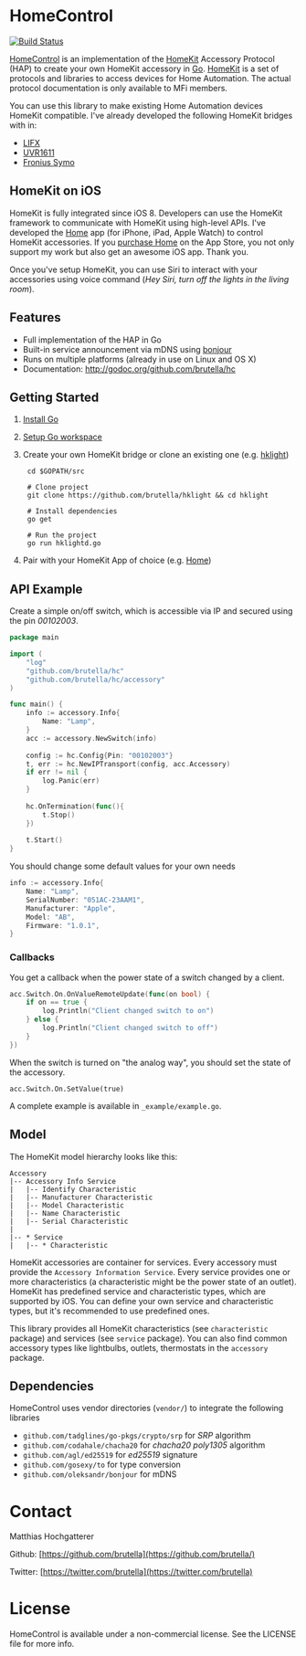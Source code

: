 # HomeControl

[![Build Status](https://travis-ci.org/brutella/hc.svg)](https://travis-ci.org/brutella/hc)

[HomeControl][homecontrol] is an implementation of the [HomeKit][homekit] Accessory Protocol (HAP) to create your own HomeKit accessory in [Go](https://golang.org). [HomeKit][homekit] is a set of protocols and libraries to access devices for Home Automation. The actual protocol documentation is only available to MFi members.

You can use this library to make existing Home Automation devices HomeKit compatible. I've already developed the following HomeKit bridges with in:

- [LIFX](https://github.com/brutella/hklifx/)
- [UVR1611](https://github.com/brutella/hkuvr)
- [Fronius Symo](https://github.com/brutella/hksymo)

## HomeKit on iOS

HomeKit is fully integrated since iOS 8. Developers can use the HomeKit framework to communicate with HomeKit using high-level APIs.
I've developed the [Home][home] app (for iPhone, iPad, Apple Watch) to control HomeKit accessories. If you [purchase Home][home-appstore] on the App Store, you not only support my work but also get an awesome iOS app. Thank you.

Once you've setup HomeKit, you can use Siri to interact with your accessories using voice command (*Hey Siri, turn off the lights in the living room*).

[home]: http://selfcoded.com/home/
[home-appstore]: http://itunes.apple.com/app/id995994352

## Features

- Full implementation of the HAP in Go
- Built-in service announcement via mDNS using [bonjour](http://github.com/oleksandr/bonjour)
- Runs on multiple platforms (already in use on Linux and OS X)
- Documentation: http://godoc.org/github.com/brutella/hc

## Getting Started

1. [Install Go](http://golang.org/doc/install)
2. [Setup Go workspace](http://golang.org/doc/code.html#Organization)
3. Create your own HomeKit bridge or clone an existing one (e.g.  [hklight](https://github.com/brutella/hklight))

        cd $GOPATH/src
        
        # Clone project
        git clone https://github.com/brutella/hklight && cd hklight
        
        # Install dependencies
        go get
        
        # Run the project
        go run hklightd.go

4. Pair with your HomeKit App of choice (e.g. [Home][home-appstore])

## API Example

Create a simple on/off switch, which is accessible via IP and secured using the pin *00102003*.

```go
package main

import (
    "log"
    "github.com/brutella/hc"
    "github.com/brutella/hc/accessory"
)

func main() {
	info := accessory.Info{
		Name: "Lamp",
	}
	acc := accessory.NewSwitch(info)
    
    config := hc.Config{Pin: "00102003"}
	t, err := hc.NewIPTransport(config, acc.Accessory)
	if err != nil {
		log.Panic(err)
	}
    
    hc.OnTermination(func(){
        t.Stop()
    })
    
	t.Start()
}
```

You should change some default values for your own needs

```go
info := accessory.Info{
    Name: "Lamp",
    SerialNumber: "051AC-23AAM1",
	Manufacturer: "Apple",
    Model: "AB",
    Firmware: "1.0.1",
}
```

### Callbacks

You get a callback when the power state of a switch changed by a client.

```go
acc.Switch.On.OnValueRemoteUpdate(func(on bool) {
	if on == true {
		log.Println("Client changed switch to on")
	} else {
		log.Println("Client changed switch to off")
	}
})
```

When the switch is turned on "the analog way", you should set the state of the accessory.

	acc.Switch.On.SetValue(true)

A complete example is available in `_example/example.go`.

## Model

The HomeKit model hierarchy looks like this:

    Accessory
    |-- Accessory Info Service
    |   |-- Identify Characteristic
    |   |-- Manufacturer Characteristic
    |   |-- Model Characteristic
    |   |-- Name Characteristic
    |   |-- Serial Characteristic
    |   
    |-- * Service
    |   |-- * Characteristic

HomeKit accessories are container for services. Every accessory must provide the `Accessory Information Service`. Every service provides one or more characteristics (a characteristic might be the power state of an outlet). HomeKit has predefined service and characteristic types, which are supported by iOS. You can define your own service and characteristic types, but it's recommended to use predefined ones.

This library provides all HomeKit characteristics (see `characteristic` package) and services (see `service` package).
You can also find common accessory types like lightbulbs, outlets, thermostats in the `accessory` package.

## Dependencies

HomeControl uses vendor directories (`vendor/`) to integrate the following libraries

- `github.com/tadglines/go-pkgs/crypto/srp` for *SRP* algorithm
- `github.com/codahale/chacha20` for *chacha20 poly1305* algorithm
- `github.com/agl/ed25519` for *ed25519* signature
- `github.com/gosexy/to` for type conversion
- `github.com/oleksandr/bonjour` for mDNS

# Contact

Matthias Hochgatterer

Github: [https://github.com/brutella](https://github.com/brutella/)

Twitter: [https://twitter.com/brutella](https://twitter.com/brutella)


# License

HomeControl is available under a non-commercial license. See the LICENSE file for more info.

[homecontrol]: http://selfcoded.com/homecontrol/
[homekit]: https://developer.apple.com/homekit/